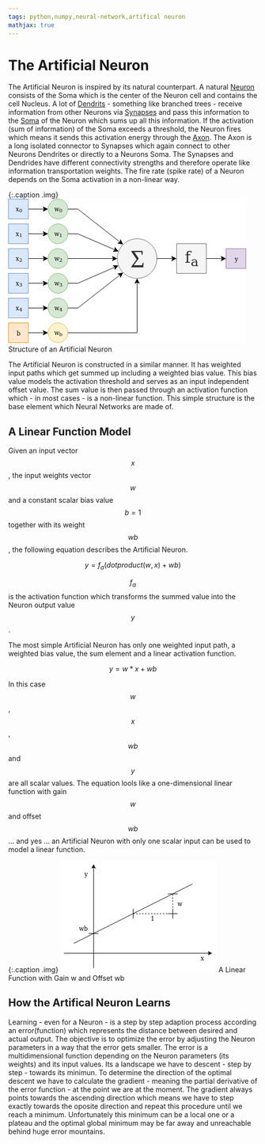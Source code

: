 ```yaml
---
tags: python,numpy,neural-network,artifical neuron
mathjax: true
---
```

# The Artificial Neuron

The Artificial Neuron is inspired by its natural counterpart.
A natural [Neuron](https://en.wikipedia.org/wiki/Neuron) consists of the Soma which is the center of the Neuron cell and contains the cell Nucleus.
A lot of [Dendrits](https://en.wikipedia.org/wiki/Dendrite) - something like branched trees - receive information from other Neurons via [Synapses](https://en.wikipedia.org/wiki/Synapse) and pass this information to the [Soma](https://en.wikipedia.org/wiki/Soma_(biology)) of the Neuron which sums up all this information.
If the activation (sum of information) of the Soma exceeds a threshold, the Neuron fires which means it sends this activation energy through the [Axon](https://en.wikipedia.org/wiki/Axon).
The Axon is a long isolated connector to Synapses which again connect to other Neurons Dendrites or directly to a Neurons Soma.
The Synapses and Dendrides have different connectivity strengths and therefore operate like information transportation weights.
The fire rate (spike rate) of a Neuron depends on the Soma activation in a non-linear way.

{:.caption .img}
![artificial neuron structure](/assets/images/artificial_neuron.png)
Structure of an Artificial Neuron

The Artificial Neuron is constructed in a similar manner.
It has weighted input paths which get summed up including a weighted bias value.
This bias value models the activation threshold and serves as an input independent offset value.
The sum value is then passed through an activation function which - in most cases - is a non-linear function.
This simple structure is the base element which Neural Networks are made of.

## A Linear Function Model

Given an input vector $$x$$, the input weights vector $$w$$ and a constant scalar bias value $$b = 1$$ together with its weight $$wb$$, the following equation describes the Artificial Neuron.

$$y = f_a(dotproduct(w, x) + wb)$$

$$f_a$$ is the activation function which transforms the summed value into the Neuron output value $$y$$.

The most simple Artificial Neuron has only one weighted input path, a weighted bias value, the sum element and a linear activation function.

$$y = w * x + wb$$

In this case $$w$$, $$x$$, $$wb$$ and $$y$$ are all scalar values.
The equation lools like a one-dimensional linear function with gain $$w$$ and offset $$wb$$ ... and yes ... an Artificial Neuron with only one scalar input can be used to model a linear function.

{:.caption .img}
![linear function](assets/images/linear_function.png)
A Linear Function with Gain w and Offset wb

## How the Artifical Neuron Learns

Learning - even for a Neuron - is a step by step adaption process according an error(function) which represents the distance between desired and actual output.
The objective is to optimize the error by adjusting the Neuron parameters in a way that the error gets smaller.
The error is a multidimensional function depending on the Neuron parameters (its weights) and its input values.
Its a landscape we have to descent - step by step - towards its minimun.
To determine the direction of the optimal descent we have to calculate the gradient - meaning the partial derivative of the error function - at the point we are at the moment.
The gradient always points towards the ascending direction which means we have to step exactly towards the oposite direction and repeat this procedure until we reach a minimum.
Unfortunately this minimum can be a local one or a plateau and the optimal global minimum may be far away and unreachable behind huge error mountains.

